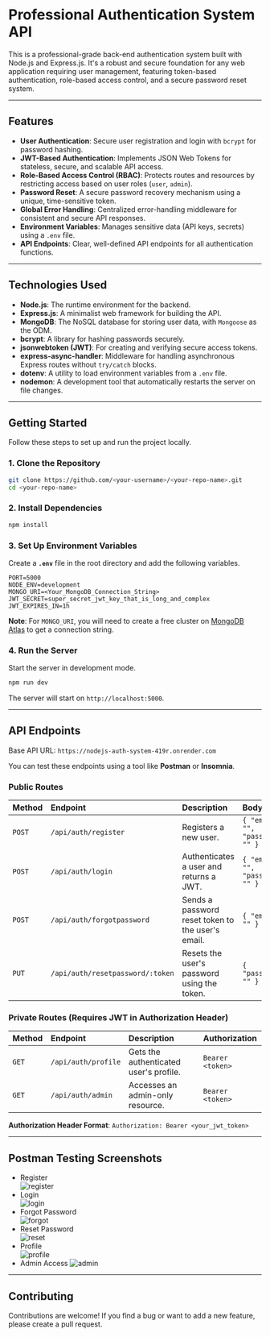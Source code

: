 # Professional Authentication System API

This is a professional-grade back-end authentication system built with Node.js and Express.js. It's a robust and secure foundation for any web application requiring user management, featuring token-based authentication, role-based access control, and a secure password reset system.

-----

## Features

  * **User Authentication**: Secure user registration and login with `bcrypt` for password hashing.
  * **JWT-Based Authentication**: Implements JSON Web Tokens for stateless, secure, and scalable API access.
  * **Role-Based Access Control (RBAC)**: Protects routes and resources by restricting access based on user roles (`user`, `admin`).
  * **Password Reset**: A secure password recovery mechanism using a unique, time-sensitive token.
  * **Global Error Handling**: Centralized error-handling middleware for consistent and secure API responses.
  * **Environment Variables**: Manages sensitive data (API keys, secrets) using a `.env` file.
  * **API Endpoints**: Clear, well-defined API endpoints for all authentication functions.

-----

##  Technologies Used

  * **Node.js**: The runtime environment for the backend.
  * **Express.js**: A minimalist web framework for building the API.
  * **MongoDB**: The NoSQL database for storing user data, with `Mongoose` as the ODM.
  * **bcrypt**: A library for hashing passwords securely.
  * **jsonwebtoken (JWT)**: For creating and verifying secure access tokens.
  * **express-async-handler**: Middleware for handling asynchronous Express routes without `try/catch` blocks.
  * **dotenv**: A utility to load environment variables from a `.env` file.
  * **nodemon**: A development tool that automatically restarts the server on file changes.

-----

## Getting Started

Follow these steps to set up and run the project locally.

### 1\. Clone the Repository

```bash
git clone https://github.com/<your-username>/<your-repo-name>.git
cd <your-repo-name>
```

### 2\. Install Dependencies

```bash
npm install
```

### 3\. Set Up Environment Variables

Create a **`.env`** file in the root directory and add the following variables.

```
PORT=5000
NODE_ENV=development
MONGO_URI=<Your_MongoDB_Connection_String>
JWT_SECRET=super_secret_jwt_key_that_is_long_and_complex
JWT_EXPIRES_IN=1h
```

**Note**: For `MONGO_URI`, you will need to create a free cluster on [MongoDB Atlas](https://www.mongodb.com/cloud/atlas/register) to get a connection string.

### 4\. Run the Server

Start the server in development mode.

```bash
npm run dev
```

The server will start on `http://localhost:5000`.

-----

##  API Endpoints

Base API URL: `https://nodejs-auth-system-419r.onrender.com`

You can test these endpoints using a tool like **Postman** or **Insomnia**.

### Public Routes

| Method | Endpoint                       | Description                                   | Body                                 |
| :----- | :----------------------------- | :-------------------------------------------- | :----------------------------------- |
| `POST` | `/api/auth/register`           | Registers a new user.                         | `{ "email": "", "password": "" }`    |
| `POST` | `/api/auth/login`              | Authenticates a user and returns a JWT.       | `{ "email": "", "password": "" }`    |
| `POST` | `/api/auth/forgotpassword`     | Sends a password reset token to the user's email. | `{ "email": "" }`                    |
| `PUT`  | `/api/auth/resetpassword/:token`| Resets the user's password using the token.   | `{ "password": "" }`                 |

### Private Routes (Requires JWT in Authorization Header)

| Method | Endpoint                | Description                                | Authorization |
| :----- | :---------------------- | :----------------------------------------- | :------------ |
| `GET`  | `/api/auth/profile`     | Gets the authenticated user's profile.     | `Bearer <token>` |
| `GET`  | `/api/auth/admin`       | Accesses an admin-only resource.           | `Bearer <token>` |

**Authorization Header Format**: `Authorization: Bearer <your_jwt_token>`

-----

##  Postman Testing Screenshots
- Register\
![register](https://github.com/haripatel07/nodejs-auth-system/blob/main/pictures/register_test.png)
- Login\
![login](https://github.com/haripatel07/nodejs-auth-system/blob/main/pictures/login_test.png)
- Forgot Password\
![forgot](https://github.com/haripatel07/nodejs-auth-system/blob/main/pictures/forgot-password.png)
- Reset Password\
![reset](https://github.com/haripatel07/nodejs-auth-system/blob/main/pictures/reset_password.png)
- Profile\
![profile](https://github.com/haripatel07/nodejs-auth-system/blob/main/pictures/profile_test.png)
- Admin Access
![admin](https://github.com/haripatel07/nodejs-auth-system/blob/main/pictures/admin_test.png)

-----

## Contributing

Contributions are welcome\! If you find a bug or want to add a new feature, please create a pull request.